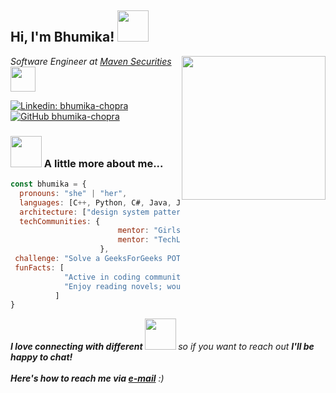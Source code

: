 <h2> Hi, I'm Bhumika! <img src="https://media.giphy.com/media/mGcNjsfWAjY5AEZNw6/giphy.gif" width="50"></h2>
<img align='right' src="https://i.giphy.com/media/v1.Y2lkPTc5MGI3NjExcjN4ZWw3dGo0YjJ2aTJoNTlic2I3OG44dmthbDc1cTVmamF5bndxaiZlcD12MV9pbnRlcm5hbF9naWZfYnlfaWQmY3Q9cw/dWxO36Jzd6bTSt5dIY/giphy.gif" width="230">
<p><em>Software Engineer at <a href="https://www.mavensecurities.com/">Maven Securities</a><img src="https://media.tenor.com/BoDofDkAurYAAAAC/peachcry-peachmad.gif" width="40">
</em></p>

[![Linkedin: bhumika-chopra](https://img.shields.io/badge/LinkedIn-0077B5?logo=bhumikachopra&logoColor=white)](https://www.linkedin.com/in/bhumika-chopra-740717165)
[![GitHub bhumika-chopra](https://img.shields.io/github/followers/thaiane?label=follow&style=social)](https://github.com/Bhumika-Chopra)


### <img src="https://media.giphy.com/media/VgCDAzcKvsR6OM0uWg/giphy.gif" width="50"> A little more about me...  

```javascript
const bhumika = {
  pronouns: "she" | "her",
  languages: [C++, Python, C#, Java, Julia, MATLAB, HTML, CSS,],
  architecture: ["design system pattern", "low latency development", "financial maths"],
  techCommunities: {
                        mentor: "GirlsWhoCode",
                        mentor: "TechLadies",
                    },
 challenge: "Solve a GeeksForGeeks POTD each day!",
 funFacts: [
            "Active in coding communities and love mentoring",
            "Enjoy reading novels; would love some good recs:)", 
          ]
}
```
<em><b>I love connecting with different <img src="https://media.giphy.com/media/LnQjpWaON8nhr21vNW/giphy.gif" width="50"> </b> so if you want to reach out <b>I'll be happy to chat!<br></br>
Here's how to reach me via [e-mail](mailto:bhumikasunilchopra@gmail.com)</b> :)</em> <br> 
